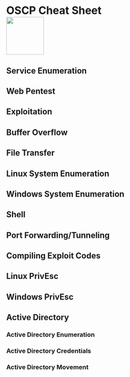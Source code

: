 # OSCP Cheat Sheet <div id="header" align="left"> <img src="https://media.giphy.com/media/M9gbBd9nbDrOTu1Mqx/giphy.gif" width="100"/> </div>

## Service Enumeration

## Web Pentest

## Exploitation

## Buffer Overflow

## File Transfer

## Linux System Enumeration

## Windows System Enumeration

## Shell

## Port Forwarding/Tunneling

## Compiling Exploit Codes

## Linux PrivEsc

## Windows PrivEsc

## Active Directory

### Active Directory Enumeration

### Active Directory Credentials

### Active Directory Movement


